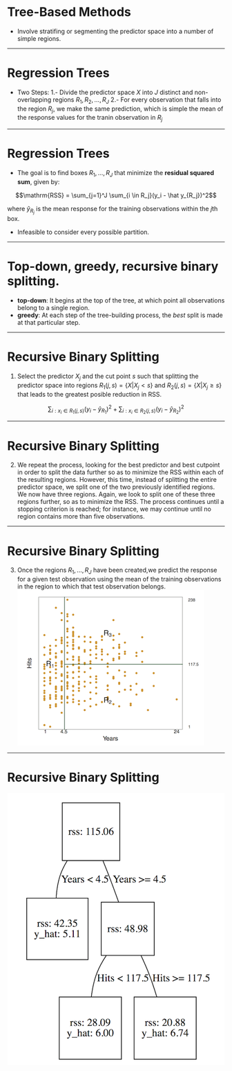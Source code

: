 # Tree-Based Methods

- Involve stratifing or segmenting the predictor space into a number of simple regions.

---
# Regression Trees

* Two Steps:
    1.- Divide the predictor space $X$ into $J$ distinct and non-overlapping regions $R_1, R_2, ..., R_J$
    2.- For every observation that falls into the region $R_j$, we make the same prediction, which is simple the mean of the response values for the tranin observation in $R_j$

---
# Regression Trees
* The goal is to find boxes $R_1, ..., R_J$ that minimize the __residual squared sum__, given by:

$$\mathrm{RSS} = \sum_{j=1}^J \sum_{i \in R_j}(y_i - \hat y_{R_j})^2$$

where $\hat y_{R_j}$ is the mean response for the training observations within the $j$th box.

* Infeasible to consider every possible partition.

---
# Top-down, greedy, recursive binary splitting.
* __top-down__: It begins at the top of the tree, at which point all observations belong to a single region.
* __greedy__: At each step of the tree-building process, the _best_ split is made at that particular step.

---
# Recursive Binary Splitting
1. Select the predictor $X_j$ and the cut point $s$ such that splitting the predictor space into regions $R_1(j,s) = \{X|X_j < s\}$ and $R_2(j,s) = \{X|X_j \geqslant s\}$ that leads to the greatest posible reduction in RSS.

$$\sum_{i: x_i\in R_1(j,s)} (y_i - \hat y_{R_1})^2 + \sum_{i: x_i\in R_2(j,s)} (y_i - \hat y_{R_2})^2 $$

---
# Recursive Binary Splitting
2. We repeat the process, looking for the best predictor and best cutpoint in order to split the data further so as to minimize the RSS within each of the resulting regions. However, this time, instead of splitting the entire predictor space, we split one of the two previously identified regions. We now have three regions. Again, we look to split one of these three regions further, so as to minimize the RSS. The process continues until a stopping criterion is reached; for instance, we may continue until no region contains more than five observations.

---
# Recursive Binary Splitting
3. Once the regions $R_1,...,R_J$ have been created,we predict the response for a given test observation using the mean of the training observations in the region to which that test observation belongs.
![center](../images/tree_split.png)

---
# Recursive Binary Splitting
![center](../images/tree_graph.png)
